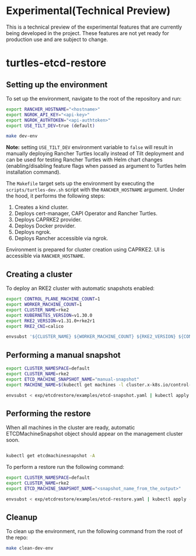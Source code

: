 # Experimental(Technical Preview)

This is a technical preview of the experimental features that are currently being developed in the project. These features are not yet ready for production use and are subject to change.

# turtles-etcd-restore

## Setting up the environment

To set up the environment, navigate to the root of the repository and run:

```bash
export RANCHER_HOSTNAME="<hostname>"
export NGROK_API_KEY="<api-key>"
export NGROK_AUTHTOKEN="<api-authtoken>"
export USE_TILT_DEV=true (default)

make dev-env
```

**Note:** setting `USE_TILT_DEV` environment variable to `false` will result in manually deploying Rancher Turtles locally instead
of Tilt deployment and can be used for testing Rancher Turtles with Helm chart changes (enabling/disabling feature flags when passed as argument to Turtles helm installation command).

The `Makefile` target sets up the environment by executing the `scripts/turtles-dev.sh`
script with the `RANCHER_HOSTNAME` argument. Under the hood, it performs the following steps:

1. Creates a kind cluster.
2. Deploys cert-manager, CAPI Operator and Rancher Turtles.
3. Deploys CAPRKE2 provider.
4. Deploys Docker provider.
5. Deploys ngrok.
6. Deploys Rancher accessible via ngrok.

Environment is prepared for cluster creation using CAPRKE2. UI is accessible via `RANCHER_HOSTNAME`.

## Creating a cluster

To deploy an RKE2 cluster with automatic snapshots enabled:

```bash
export CONTROL_PLANE_MACHINE_COUNT=1
export WORKER_MACHINE_COUNT=1
export CLUSTER_NAME=rke2
export KUBERNETES_VERSION=v1.30.0
export RKE2_VERSION=v1.31.0+rke2r1
export RKE2_CNI=calico

envsubst '${CLUSTER_NAME} ${WORKER_MACHINE_COUNT} ${RKE2_VERSION} ${CONTROL_PLANE_MACHINE_COUNT} ${KUBERNETES_VERSION} ${RKE2_CNI}' < test/e2e/data/cluster-templates/docker-rke2.yaml | kubectl apply -f -
```

## Performing a manual snapshot

```bash
export CLUSTER_NAMESPACE=default
export CLUSTER_NAME=rke2
export ETCD_MACHINE_SNAPSHOT_NAME="manual-snapshot"
export MACHINE_NAME=$(kubectl get machines -l cluster.x-k8s.io/control-plane  -o jsonpath='{.items[0].metadata.name}')

envsubst < exp/etcdrestore/examples/etcd-snapshot.yaml | kubectl apply -f -
```

## Performing the restore

When all machines in the cluster are ready, automatic ETCDMachineSnapshot object should appear on the management cluster soon.

```bash

kubectl get etcdmachinesnapshot -A
```

To perform a restore run the following command:

```bash
export CLUSTER_NAMESPACE=default
export CLUSTER_NAME=rke2
export ETCD_MACHINE_SNAPSHOT_NAME="<snapshot_name_from_the_output>"

envsubst < exp/etcdrestore/examples/etcd-restore.yaml | kubectl apply -f -
```

## Cleanup

To clean up the environment, run the following command from the root of the repo:

```bash
make clean-dev-env
```